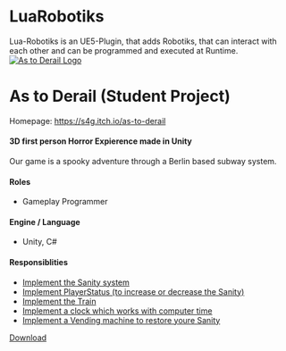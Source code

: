 # LuaRobotiks
Lua-Robotiks is an UE5-Plugin, that adds Robotiks, that can interact with each other and can be programmed and executed at Runtime.
[![As to Derail Logo](Img/AsToDerailThumbnail.png)](https://cdn.activestate.com/wp-content/uploads/2016/11/Lua-not-your-average-scripting-language-blog-hero.jpg)

# As to Derail (Student Project)

Homepage: https://s4g.itch.io/as-to-derail

#### 3D first person Horror Expierence made in Unity

Our game  is a spooky adventure through a Berlin based subway system. 

#### Roles
- Gameplay Programmer

#### Engine / Language
- Unity, C#

#### Responsiblities
- [Implement the Sanity system](./Source/Assets/_OBJECTS/_Life/Player/Scripts/Sanity)
- [Implement PlayerStatus (to increase or decrease the Sanity)](./Source/Assets/_OBJECTS/_Life/Player/Scripts/PlayerStatus)
- [Implement the Train](./Source/Assets/_OBJECTS/Train/Scripts)
- [Implement a clock which works with computer time](./Source/Assets/_OBJECTS/Clock/Scripts)
- [Implement a Vending machine to restore youre Sanity](./Source/Assets/_OBJECTS/VendingMachine)

[Download](https://s4g.itch.io/as-to-derail/purchase)
